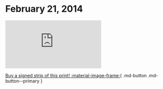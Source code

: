 # February 21, 2014

![](https://www.achewood.com/comic.php?date=02212014)

[Buy a signed strip of this print! :material-image-frame:](https://achewood-holiday-pop-up.myshopify.com/products/strip#02212014){ .md-button .md-button--primary }
